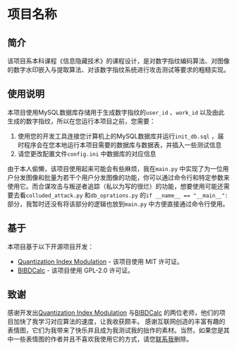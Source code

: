 # 项目名称

## 简介
该项目系本科课程《信息隐藏技术》的课程设计，是对数字指纹编码算法、对图像的数字水印嵌入与提取算法、对该数字指纹系统进行攻击测试等要求的粗糙实现。

## 使用说明
本项目使用MySQL数据库存储用于生成数字指纹的`user_id` 、`work_id` 以及由此生成的数字指纹，所以在您运行本项目之前，您需要：
1. 使用您的开发工具连接您计算机上的MySQL数据库并运行`init_db.sql` ，届时程序会在您本地运行本项目需要的数据库与数据表，并插入一些测试信息
2. 请您更改配置文件`config.ini` 中数据库的对应信息

由于本人偷懒，该项目使用起来可能会有些麻烦，我在`main.py` 中实现了为一位用户分发图像和批量为若干个用户分发图像的功能，你可以通过命令行和特定参数来使用它。而合谋攻击与叛逆者追踪（私以为写的很烂）的功能，想要使用可能还需要去看`colluded_attack.py` 和`db_oprations.py` 的`if __name__ == "__main__":` 部分，我暂时还没有将该部分的逻辑也放到`main.py` 中方便直接通过命令行使用。

## 基于
本项目基于以下开源项目开发：

- [Quantization Index Modulation](https://github.com/pl561/QuantizationIndexModulation) - 该项目使用 MIT 许可证。
- [BIBDCalc](https://github.com/gflegar/BIBDCalc) - 该项目使用 GPL-2.0 许可证。

## 致谢
感谢开发出[Quantization Index Modulation](https://github.com/pl561/QuantizationIndexModulation) 与[BIBDCalc](https://github.com/gflegar/BIBDCalc) 的两位老师，他们的项目加快了我学习对应算法的速度，让我收获颇丰。
感谢互联网创造的丰富有趣的表情图，它们为我带来了快乐并且成为我测试我的拙作的素材。当然，如果您是其中一些表情图的作者并且不喜欢我使用它的方式，请您[联系我](werhoul@163.com)删除。